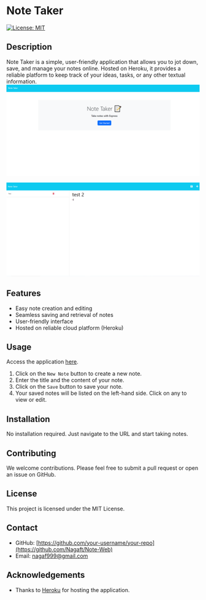 # Note Taker

[![License: MIT](https://img.shields.io/badge/License-MIT-yellow.svg)](https://opensource.org/licenses/MIT)

## Description

Note Taker is a simple, user-friendly application that allows you to jot down, save, and manage your notes online. Hosted on Heroku, it provides a reliable platform to keep track of your ideas, tasks, or any other textual information.
![home page](/public/assets/Homepage.png)


![main page](/public/assets/work.png)

## Features

- Easy note creation and editing
- Seamless saving and retrieval of notes
- User-friendly interface
- Hosted on reliable cloud platform (Heroku)

## Usage

Access the application [here](https://nameless-bastion-34038-fd30f997594a.herokuapp.com/notes).

1. Click on the `New Note` button to create a new note.
2. Enter the title and the content of your note.
3. Click on the `Save` button to save your note.
4. Your saved notes will be listed on the left-hand side. Click on any to view or edit.

## Installation

No installation required. Just navigate to the URL and start taking notes.

## Contributing

We welcome contributions. Please feel free to submit a pull request or open an issue on GitHub.

## License

This project is licensed under the MIT License.

## Contact

- GitHub: [https://github.com/your-username/your-repo](https://github.com/Nagaft/Note-Web)
- Email: nagaf999@gmail.com

## Acknowledgements

- Thanks to [Heroku](https://www.heroku.com) for hosting the application.
